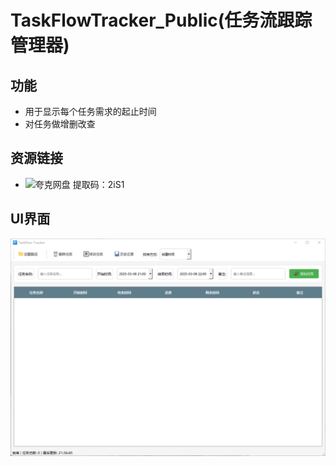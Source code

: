 # TaskFlowTracker_Public(任务流跟踪管理器)
## 功能  
- 用于显示每个任务需求的起止时间
- 对任务做增删改查

## 资源链接  
- ![夸克网盘](https://pan.quark.cn/s/d2e31620e20e)  提取码：2iS1

## UI界面  
![UI](./UI.png)

